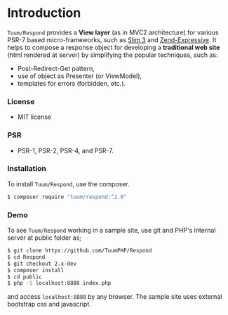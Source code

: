 Introduction
====

`Tuum/Respond` provides a __View layer__ (as in MVC2 architecture) for various PSR-7 based micro-frameworks, 
such as [Slim 3](http://www.slimframework.com) and [Zend-Expressive](https://zendframework.github.io/zend-expressive/).
It helps to compose a response object for developing a __traditional web site__ 
(html rendered at server) by simplifying the popular techniques, such as:
    
* Post-Redirect-Get pattern,
* use of object as Presenter (or ViewModel), 
* templates for errors (forbidden, etc.).


### License

*	MIT license

### PSR

*   PSR-1, PSR-2, PSR-4, and PSR-7.


### Installation

To install `Tuum/Respond`, use the composer. 

```sh
$ composer require "tuum/respond:^2.0"
```

### Demo

To see `Tuum/Respond` working in a sample site, use git and PHP's internal server at public folder as;

```sh
$ git clone https://github.com/TuumPHP/Respond
$ cd Respond
$ git checkout 2.x-dev
$ composer install
$ cd public
$ php -S localhost:8888 index.php
```

and access ```localhost:8888``` by any browser. The sample site uses external bootstrap css and javascript. 
